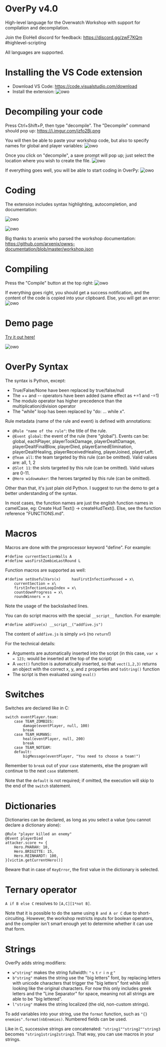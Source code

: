 # OverPy v4.0
High-level language for the Overwatch Workshop with support for compilation and decompilation.

Join the EloHell discord for feedback: https://discord.gg/zwF7KQm #highlevel-scripting

All languages are supported.

# Installing the VS Code extension

- Download VS Code: https://code.visualstudio.com/download
- Install the extension: ![owo](https://i.imgur.com/j0WsTTR.png)

# Decompiling your code

Press Ctrl+Shift+P, then type "decompile". The "Decompile" command should pop up: https://i.imgur.com/jzfo2Bj.png

You will then be able to paste your workshop code, but also to specify names for global and player variables: ![owo](https://i.imgur.com/iBbdz9o.png)

Once you click on "decompile", a save prompt will pop up; just select the location where you wish to create the file. ![owo](https://i.imgur.com/V7v33j3.png)

If everything goes well, you will be able to start coding in OverPy: ![owo](https://i.imgur.com/QaPn8pF.png)

# Coding

The extension includes syntax highlighting, autocompletion, and documentation: 

![owo](https://i.imgur.com/jwWY8mw.png)

![owo](https://i.imgur.com/QQYuWNf.png)

Big thanks to arxenix who parsed the workshop documentation: https://github.com/arxenix/owws-documentation/blob/master/workshop.json

# Compiling

Press the "Compile" button at the top right: ![owo](https://i.imgur.com/RSrn3tz.png)

If everything goes right, you should get a success notification, and the content of the code is copied into your clipboard. Else, you will get an error: ![owo](https://i.imgur.com/G72LoAk.png)

# Demo page

[Try it out here!](https://zezombye.github.io/overpy/demo)

![owo](https://i.imgur.com/MGru5kS.png)

# OverPy Syntax

The syntax is Python, except:
- True/False/None have been replaced by true/false/null
- The ++ and -- operators have been added (same effect as +=1 and -=1)
- The modulo operator has higher precedence than the multiplication/division operator
- The "while" loop has been replaced by "do: ... while x".

Rule metadata (name of the rule and event) is defined with annotations:

- `@Rule "name of the rule"`: the title of the rule.
- `@Event global`: the event of the rule (here "global"). Events can be: global, eachPlayer, playerTookDamage, playerDealtDamage, playerDealtFinalBlow, playerDied, playerEarnedElimination, playerDealtHealing, playerReceivedHealing, playerJoined, playerLeft.
- `@Team all`: the team targeted by this rule (can be omitted). Valid values are: all, 1, 2
- `@Slot 11`: the slots targeted by this rule (can be omitted). Valid values are 0-11.
- `@Hero widowmaker`: the heroes targeted by this rule (can be omitted).

Other than that, it's just plain old Python. I suggest to run the demo to get a better understanding of the syntax.

In most cases, the function names are just the english function names in camelCase, eg: Create Hud Text() -> createHudText(). Else, see the function reference "FUNCTIONS.md".

# Macros

Macros are done with the preprocessor keyword "define". For example:

```
#!define currentSectionWalls A
#!define wasFirstZombieLastRound L
```

Function macros are supported as well:

```
#!define setUsefulVars(x)     hasFirstInfectionPassed = x\
    currentSection = x\
    firstInfectionLoopIndex = x\
    countdownProgress = x\
    roundWinners = x
```
    
Note the usage of the backslashed lines.

You can do script macros with the special `__script__` function. For example:

```#!define addFive(x) __script__("addfive.js")```

The content of `addfive.js` is simply `x+5` (no `return`!)

For the technical details:

- Arguments are automatically inserted into the script (in this case, `var x = 123;` would be inserted at the top of the script)
- A `vect()` function is automatically inserted, so that `vect(1,2,3)` returns an object with the correct x, y, and z properties and `toString()` function
- The script is then evaluated using `eval()`

# Switches

Switches are declared like in C:

```
switch eventPlayer.team:
    case TEAM_ZOMBIES:
        damage(eventPlayer, null, 100)
        break
    case TEAM_HUMANS:
        heal(eventPlayer, null, 200)
        break
    case TEAM_NOTEAM:
    default:
        bigMessage(eventPlayer, "You need to choose a team!")
```

Remember to `break` out of your `case` statements, else the program will continue to the next `case` statement.

Note that the `default` is not required; if omitted, the execution will skip to the end of the `switch` statement.

# Dictionaries

Dictionaries can be declared, as long as you select a value (you cannot declare a dictionary alone):

```
@Rule "player killed an enemy"
@Event playerDied
attacker.score += {
    Hero.PHARAH: 10,
    Hero.BRIGITTE: 15,
    Hero.REINHARDT: 100,
}[victim.getCurrentHero()]
```

Beware that in case of `KeyError`, the first value in the dictionary is selected.

# Ternary operator

`A if B else C` resolves to `[A,C][1*not B]`.

Note that it is possible to do the same using `B and A or C` due to short-circuiting. However, the workshop restricts inputs for boolean operators, and the compiler isn't smart enough yet to determine whether it can use that form.

# Strings

OverPy adds string modifiers:

- `w"string"` makes the string fullwidth: `"ｓｔｒｉｎｇ"`
- `b"string"` makes the string use the "big letters" font, by replacing letters with unicode characters that trigger the "big letters" font while still looking like the original characters. For now this only includes greek letters and the "Line Separator" for space, meaning not all strings are able to be "big lettered".
- `l"string"` makes the string localized (the old, non-custom strings).

To add variables into your string, use the `format` function, such as `"{} enemies".format(nbEnemies)`. Numbered fields can be used.

Like in C, successive strings are concatenated: `"string1""string2""string3` becomes `"string1string2string3`. That way, you can use macros in your strings.
